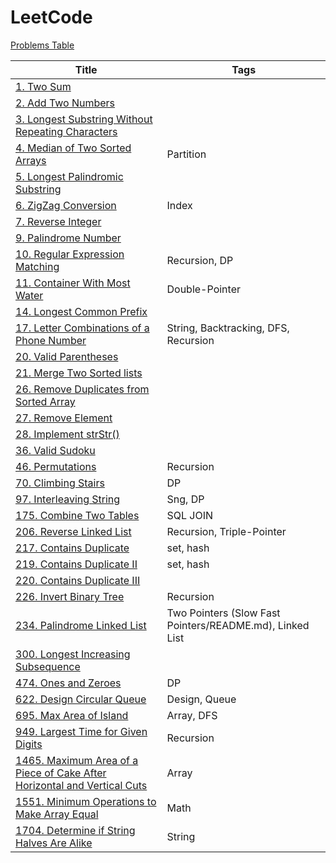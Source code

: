 # LeetCode

[Problems Table](./Crawler/problems.md)

| Title                                                                                                                                                           | Tags                                                     |
| --------------------------------------------------------------------------------------------------------------------------------------------------------------- | -------------------------------------------------------- |
| [1. Two Sum](./Problems/1.Two-Sum/README.md)                                                                                                                    |                                                          |
| [2. Add Two Numbers](./Problems/2.Add-Two-Numbers/README.md)                                                                                                    |                                                          |
| [3. Longest Substring Without Repeating Characters](./Problems/3.Longest-Substring-Without-Repeating-Characters/README.md)                                      |                                                          |
| [4. Median of Two Sorted Arrays](./Problems/4.Median-of-Two-Sorted-Arrays/README.md)                                                                            | Partition                                                |
| [5. Longest Palindromic Substring](./Problems/5.Longest-Palindromic-Substring/README.md)                                                                        |                                                          |
| [6. ZigZag Conversion](./Problems/6.ZigZag-Conversion/README.md)                                                                                                | Index                                                    |
| [7. Reverse Integer](./Problems/7.Reverse-Integer/README.md)                                                                                                    |                                                          |
| [9. Palindrome Number](./Problems/9.Palindrome-Number/README.md)                                                                                                |                                                          |
| [10. Regular Expression Matching](./Problems/10.Regular-Expression-Matching/README.md)                                                                          | Recursion, DP                                            |
| [11. Container With Most Water](./Problems/11.Container-With-Most-Water/README.md)                                                                              | Double-Pointer                                           |
| [14. Longest Common Prefix](./Problems/14.Longest-Common-Prefix/README.md)                                                                                      |                                                          |
| [17. Letter Combinations of a Phone Number](./Problems/17.Letter-Combinations-of-a-Phone-Number/README.md)                                                      | String, Backtracking, DFS, Recursion                     |
| [20. Valid Parentheses](./Problems/20.Valid-Parentheses/README.md)                                                                                              |                                                          |
| [21. Merge Two Sorted lists](./Problems/21.Merge-Two-Sorted-lists/README.md)                                                                                    |                                                          |
| [26. Remove Duplicates from Sorted Array](./Problems/26.Remove-Duplicates-from-Sorted-Array/README.md)                                                          |                                                          |
| [27. Remove Element](./Problems/27.Remove-Element/README.md)                                                                                                    |                                                          |
| [28. Implement strStr()](./Problems/28.Implement-strStr()/README.md>)                                                                                                   |                                                          |
| [36. Valid Sudoku](./Problems/36.Valid-Sudoku/README.md)                                                                                                        |                                                          |
| [46. Permutations](./Problems/46.Permutations/README.md)                                                                                                        | Recursion                                                |
| [70. Climbing Stairs](./Problems/70.Climbing-Stairs/README.md)                                                                                                  | DP                                                       |
| [97. Interleaving String](./Problems/97.Interleaving-String/README.md)                                                                                                   | Sng, DP                                                  |
| [175. Combine Two Tables](./Problems/175.Combine-Two-Tables/README.md)                                                                                          | SQL JOIN                                                 |
| [206. Reverse Linked List](./Problems/206.Reverse-Linked-List/README.md)                                                                                        | Recursion, Triple-Pointer                                |
| [217. Contains Duplicate](./Problems/217.Contains-Duplicate/README.md)                                                                                          | set, hash                                                |
| [219. Contains Duplicate II](./Problems/219.Contains-Duplicate-II/README.md)                                                                                    | set, hash                                                |
| [220. Contains Duplicate III](./Problems/220.Contains-Duplicate-III/README.md)                                                                                  |                                                          |
| [226. Invert Binary Tree](./Problems/226.Invert-Binary-Tree/README.md)                                                                                          | Recursion                                                |
| [234. Palindrome Linked List](./Problems/234.Palindrome-Linked-List/README.md)                                                                                  | Two Pointers (Slow Fast Pointers/README.md), Linked List |
| [300. Longest Increasing Subsequence](./Problems/300.Longest-Increasing-Subsequence/README.md)                                                                  |                                                          |
| [474. Ones and Zeroes](./Problems/474.Ones-and-Zeroes/README.md)                                                                                                | DP                                                       |
| [622. Design Circular Queue](./Problems/622.Design-Circular-Queue/README.md)                                                                                    | Design, Queue                                            |
| [695. Max Area of Island](./Problems/695.Max-Area-of-Island/README.md)                                                                                          | Array, DFS                                               |
| [949. Largest Time for Given Digits](./Problems/949.Largest-Time-for-Given-Digits/README.md)                                                                    | Recursion                                                |
| [1465. Maximum Area of a Piece of Cake After Horizontal and Vertical Cuts](./Problems/1465.Maximum-Area-of-a-Piece-of-Cake-After-Horizontal-and-Vertical-Cuts/README.md) | Array                                                    |
| [1551. Minimum Operations to Make Array Equal](./Problems/1551.Minimum-Operations-to-Make-Array-Equal/README.md)                                                | Math                                                     |
| [1704. Determine if String Halves Are Alike](./Problems/1704.Determine-if-String-Halves-Are-Alike/README.md)                                                               | String                                                   |
